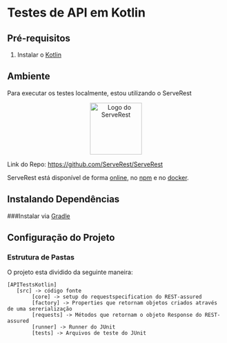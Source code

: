 # __Testes de API em Kotlin__


## __Pré-requisitos__
1. Instalar o [Kotlin](https://kotlinlang.org/docs/command-line.html)

## __Ambiente__
Para executar os testes localmente, estou utilizando o ServeRest

<p align="center">
 <img alt="Logo do ServeRest" src="https://user-images.githubusercontent.com/29241659/115161869-6a017e80-a076-11eb-9bbe-c391eff410db.png" height="120">
</p>

Link do Repo: https://github.com/ServeRest/ServeRest

ServeRest está disponível de forma [online](https://serverest.dev), no [npm](https://www.npmjs.com/package/serverest) e no [docker](https://hub.docker.com/r/paulogoncalvesbh/serverest/).

## __Instalando Dependências__

###Instalar via [Gradle](https://gradle.org/)



## __Configuração do Projeto__
### Estrutura de Pastas
O projeto esta dividido da seguinte maneira:

    [APITestsKotlin]
       [src] -> código fonte
            [core] -> setup do requestspecification do REST-assured
            [factory] -> Properties que retornam objetos criados através de uma sererialização
            [requests] -> Métodos que retornam o objeto Response do REST-assured
            [runner] -> Runner do JUnit
            [tests] -> Arquivos de teste do JUnit
